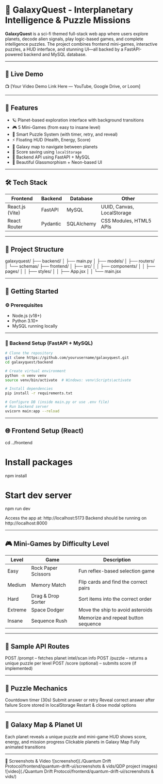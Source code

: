 # 🚀 GalaxyQuest - Interplanetary Intelligence & Puzzle Missions

**GalaxyQuest** is a sci-fi themed full-stack web app where users explore planets, decode alien signals, play logic-based games, and complete intelligence puzzles. The project combines frontend mini-games, interactive puzzles, a HUD interface, and stunning UI—all backed by a FastAPI-powered backend and MySQL database.

---

## 🌌 Live Demo

📺 [Your Video Demo Link Here — YouTube, Google Drive, or Loom]

---

## 🧠 Features

- 🪐 Planet-based exploration interface with background transitions
- 🎮 5 Mini-Games (from easy to insane level)
- 🧩 Smart Puzzle System (with timer, retry, and reveal)
- ⚡ Floating HUD (Health, Energy, Score)
- 🌠 Galaxy map to navigate between planets
- 💾 Score saving using `localStorage`
- 🔐 Backend API using FastAPI + MySQL
- 🎨 Beautiful Glassmorphism + Neon-based UI

---

## 🛠 Tech Stack

| Frontend       | Backend     | Database | Other         |
|----------------|-------------|----------|---------------|
| React.js (Vite) | FastAPI     | MySQL    | UUID, Canvas, LocalStorage |
| React Router    | Pydantic    | SQLAlchemy | CSS Modules, HTML5 APIs |

---

## 📁 Project Structure

galaxyquest/
├── backend/
│ ├── main.py
│ ├── models/
│ ├── routers/
│ └── schemas/
├── frontend/
│ ├── src/
│ │ ├── components/
│ │ ├── pages/
│ │ ├── styles/
│ │ ├── App.jsx
│ │ └── main.jsx

---

## 🚀 Getting Started

### ⚙ Prerequisites

- Node.js (v18+)
- Python 3.10+
- MySQL running locally

---

### 🔧 Backend Setup (FastAPI + MySQL)

```bash
# Clone the repository
git clone https://github.com/yourusername/galaxyquest.git
cd galaxyquest/backend

# Create virtual environment
python -m venv venv
source venv/bin/activate  # Windows: venv\Scripts\activate

# Install dependencies
pip install -r requirements.txt

# Configure DB (inside main.py or use .env file)
# Run backend server
uvicorn main:app --reload
```
---

## 🌐 Frontend Setup (React)

cd ../frontend

# Install packages
npm install

# Start dev server
npm run dev

Access the app at: http://localhost:5173
Backend should be running on http://localhost:8000

--- 
## 🎮 Mini-Games by Difficulty Level

| Level   | Game                | Description                           |
| ------- | ------------------- | ------------------------------------- |
| Easy    | Rock Paper Scissors | Fun reflex-based selection game       |
| Medium  | Memory Match        | Flip cards and find the correct pairs |
| Hard    | Drag & Drop Sorter  | Sort items into the correct order     |
| Extreme | Space Dodger        | Move the ship to avoid asteroids      |
| Insane  | Sequence Rush       | Memorize and repeat button sequence   |

--- 

## 🔁 Sample API Routes
POST /prompt – fetches planet intel/scan info
POST /puzzle – returns a unique puzzle per level
POST /score (optional) – submits score (if implemented)

---

## 🧩 Puzzle Mechanics
Countdown timer (30s)
Submit answer or retry
Reveal correct answer after failure
Score stored in localStorage
Restart & close modal options

---

## 🌌 Galaxy Map & Planet UI
Each planet reveals a unique puzzle and mini-game
HUD shows score, energy, and mission progress
Clickable planets in Galaxy Map
Fully animated transitions

---

📸 Screenshots & Video
![screenshot](./Quantum Drift Protocol/frontend/quantum-drift-ui/screenshots & vids/QDP project images)
![video](./Quantum Drift Protocol/frontend/quantum-drift-ui/screenshots & vids/)
